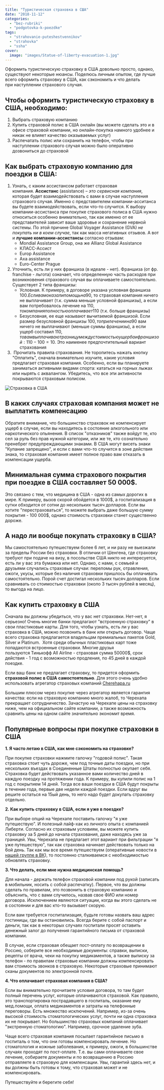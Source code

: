 ```yaml
---
title: "Туристическая страховка в США"
date: "2018-11-12"
categories: 
  - "bez-rubriki"
  - "podgotovka-k-poezdke"
tags: 
  - "strahovanie-puteshestvennikov"
  - "strahovka"
  - "ssha"
cover:
  image: "images/Statue-of-liberty-evacuation-1.jpg"
---
```


Оформить туристическую страховку в США довольно просто, однако, существуют некоторые нюансы. Поделюсь личным опытом, где лучше всего оформить страховку в США, как сэкономить и что делать при наступлении страхового случая.

## <!--more-->

## Чтобы оформить туристическую страховку в США, необходимо:

1. Выбрать страховую компанию
2. Купить страховой полис в США онлайн (вы можете сделать это и в офисе страховой компании, но онлайн-покупка намного удобнее и никак не влияет качество оказываемых услуг)
3. Распечатать полис или сохранить на телефон, чтобы при наступлении страхового случая можно было оперативно дозвониться до страховой

## Как выбрать страховую компанию для поездки в США:

1. Узнать, с каким ассистансом работает страховая компания. **Ассистанс** (assistance) – _это сервисная компания_, которая будет взаимодействовать с вами в случае наступления страхового случая. Именно с представителем компании-асситанса вы будете взаимодействовать, если что-то случится. К выбору компании-ассистанса при покупке страхового полиса в США нужно относиться особенно внимательно, так как именно от ее представителей зависит ваше здоровье и сохранение нервной системы. По этой причине Global Voyager Assistance (GVA) _не покупать ни в коем случае_, так как масса негативных отзывов. А вот и **лучшие компании-ассистансы** согласно отзывам:
    - Mondial Assistance Group, она же Allianz Global Assistance
    - КЛАСС-Ассист
    - Europ Assistance
    - Axa assistance
    - Euro-Center Prague
2. Уточнить, есть ли у них франшиза (в идеале - нет). Франшиза (от фр. franchise - льгота) означает, что определенную часть расходов при возникновения страхового случая вы оплачиваете самостоятельно. Существует 2 типа франшизы:
    - Условная. К примеру, в договоре указана условная франшиза 100$. Если вам оказали помощь на 90$, то страховая компания ничего не выплачивает (т.к. сумма меньше условной франшизы), а если вам потребовалось лечение на 110$, то компания полностью оплачивает 110$ (т.к. больше франшизы)
    - Безусловная, ее еще называют вычитаемой франшизой. Если размер безусловной франшизы 100$, то при лечении на 90$ вам ничего не выплачивают (меньше суммы франшизы), а если ущерб составил 110$, то вам выплачивают разницу между стоимостью ущерба и франшизой: 110 - 100 = 10$. Это наименее предпочтительный вариант страхования
3.  Прочитать правила страхования. Не торопитесь нажать кнопку "Оплатить", сначала внимательно изучите, какие условия предлагает страховая компания. Особенно, если вы планируете заниматься активными видами спорта: кататься на горных лыжах или нырять с аквалангом. Убедитесь, что все эти активности покрываются страховым полисом.

![Страховка в США](images/150515-hospital-editorial.jpg)

## В каких случаях страховая компания может не выплатить компенсацию

Обратите внимание, что большинство страховок не компенсирует ущерб в случае, если вы находитесь в состояние алкогольного или наркотического опьянения. В список "отказников" также войдут те, кто сел за руль без прав нужной категории, или же те, кто сознательно пренебрег предупреждающими знаками. В США могут висеть знаки "Купание запрещено", и если с вами что-то случится в зоне действия знака, то страховая компания имеет полное право вам отказать в компенсации ущерба.

## Минимальная сумма страхового покрытия при поездке в США составляет 50 000$.

Это связано с тем, что медицина в США - одна из самых дорогих в мире. К примеру, вызов скорой обойдется в 1000$, а госпитализация в сутки обходится от сотни до нескольких тысяч долларов. Если вы хотите "перестраховаться", то можете выбрать даже большую сумму покрытия - 100 000$, однако стоимость страховки станет существенно дороже.

## А надо ли вообще покупать страховку в США?

Мы самостоятельно путешествуем более 6 лет, и ни разу не выезжали за пределы России без страховки. В отличии от Шенгена, где страховку требуют при подаче на визу, в посольстве США никто не интересуется, есть ли у вас эта бумажка или нет. Однако, с нами, с семьей и друзьями случались страховые случаи: переломы рук, отравления, ожоги, укусы, которые без наличия страховки пришлось бы оплачивать самостоятельно. Порой счет достигал нескольких тысяч долларов. Если сравнивать со стоимостью страховки (около 3 тысяч рублей в месяц), то выгода на лицо.

## Как купить страховку в США

Сначала вы должны убедиться, что у вас нет страховки. Нет-нет, я серьезно! Очень многие банки предлагают "встроенную страховку" в свои пластиковые карты. Для того, чтобы узнать, есть ли у вас страховка в США, можно позвонить в банк или открыть договор. Чаще всего страховка предлагается владельцам премиальных пакетов Gold, Silver и Platinum.  Хотя среди обычных пластиковых карт тоже попадаются встроенные страховки. Многие друзья пользуются Тинькофф All Airline - страховая сумма 50000$, срок действия - 1 год с возможностью продления, по 45 дней в каждой поездке.

Если ваш банк не предлагает страховку, то придется оформить **страховой полис в США** **самостоятельно**. Для этого очень удобно использовать агрегатор страховых компаний [Cherehapa.ru](https://cherehapa.ru/?country=%D0%A1%D0%A8%D0%90&partnerId=25257&marker=z8rbz8s4i)

<script src="//c24.travelpayouts.com/content?promo_id=1091&amp;shmarker=25257" charset="utf-8" class="cheScrpt"></script>

Большим плюсом через покупке через агрегатор является гарантия качества: если на страховую компанию много жалоб, то Черехапа прекращает сотрудничество. Зачастую на Черехапе цены на страховку ниже, чем на официальном сайте компании, а также возможность сравнить цены на одном сайте значительно экономит время.

## Популярные вопросы при покупке страховки в США

**1\. Я часто летаю в США, как мне сэкономить на страховке?**

При покупке страховки нажмите галочку "годовой полис". Такая страховка стоит чуть дороже, чем под точные даты поездки, но при нескольких въездах в Соединенные Штаты полностью окупает себя. Страховка будет действовать указанное вами количество дней в каждую поездку на протяжении года. К примеру, вы купили полис на 1 год с покрытием 14 дней. Тогда все ваши поездки в США будут покрыты в течение года, первые две недели каждой поездки. Если вдруг вы решите остаться на 15ый день, то него надо будет докупать страховку отдельно.

**2\. Как купить страховку в США, если я уже в поездке?**

При выборе опций на Черехапе поставить галочку "я уже путешествую". И полезный лайф-хак из личного опыта с компанией Либерти. Согласно их страховым условиям, вы можете купить страховку за 5 дней до начала страхования, даже находясь уже за границей. Увы, Черехапа не предлагает этот вариант при фильтрации "я уже путешествую", так как страховка начинает действовать только на 6ой день. Так как мы все время путешествуем (оперативные новости в [нашей группе в ВК](https://vk.com/vodpop)), то постоянно сталкиваемся с необходимостью обновлять страховку.

**3\. Что делать, если мне нужна медицинская помощь?**

Для начала - держать телефон страховой компании под рукой (записать в мобильник, носить с собой распечатку). Первое, что вы должны сделать по правилам, это позвонить в страховую компанию и объяснить, что с вами случилось, назвав свое ФИО или номер договора. Исключением являются ситуации, когда вы этого сделать не в состоянии и для вас кто-то вызывает скорую.

Если вам требуется госпитализация, будьте готовы назвать ваш адрес гостиницы, где вы остановились. Всегда берите с собой паспорт и деньги, так как в некоторых случаях госпитали просят оставить денежный залог до получения гарантийного письма от страховой компании.

В случае, если страховая обещает пост-оплату по возвращении в Россию, соберите все необходимые документы: справки, выписки, рецепты от врача, чеки на покупку медикаментов, а также выписку за телефон - по правилам страховые компании должны компенсировать вам стоимость звонков в страховую. Некоторые страховые принимают сканы документов по электронной почте.

**4\. Что оплачивает страховая компания в США?**

Если вы внимательно прочитаете условия договора, то там будет полный перечень услуг, которые оплачиваются страховой. Как правило, это транспортировка пострадавшего в госпиталь, оказание ему мед.помощи, оплата медикаментов и затраты на телефонные переговоры. Есть множество исключений. Например, из-за очень высокой стоимость стоматологических услуг, почти ни одна страховка их не покрывает. Но большинство страховых компаний оплачивает "экстренную стоматологию". Например, срочное удаление зуба.

Чаще всего страховая компания посылает гарантийное письмо в госпиталь о том, что они готовы компенсировать лечение. Но стоматология и кожные заболевания, к примеру, ожоги, в большинстве случаях проходят по пост-оплате. Т.е. вы сами оплачиваете свое лечение, собираете документы и по возвращению в Россию отправляете в страховую для компенсации. Увы, гарантий здесь нет, и вы должны быть готовы к тому, что страховая может и не компенсировать.

Путешествуйте и берегите себя!
